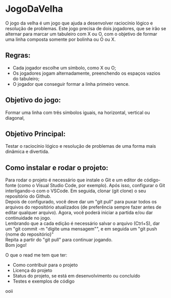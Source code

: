 # JogoDaVelha
O jogo da velha é um jogo que ajuda a desenvolver raciocínio lógico e resolução de problemas.
Este jogo precisa de dois jogadores, que se irão se alternar para marcar um tabuleiro com X ou O, com o objetivo de formar uma linha composta somente por bolinha ou O ou X.

## Regras:
- Cada jogador escolhe um símbolo, como X ou O;
- Os jogadores jogam alternadamente, preenchendo os espaços vazios do tabuleiro;
- O jogador que conseguir formar a linha primeiro vence.

## Objetivo do jogo:
Formar uma linha com três símbolos iguais, na horizontal, vertical ou diagonal,

## Objetivo Principal:
Testar o raciocínio lógico e resolução de problemas de uma forma mais dinâmica e divertida.

## Como instalar e rodar o projeto:
Para rodar o projeto é necessário que instale o Git e um editor de código-fonte (como o Visual Studio Code, por exemplo). Após isso, configurar o Git interligando-o com o VSCode. Em seguida, clonar (git clone) o seu repositório do Github.</br>
Depois de configurado, você deve dar um "git pull" para puxar todos os arquivos do repositório atualizados (de preferência sempre fazer antes de editar qualquer arquivo). Agora, você poderá iniciar a partida e/ou dar continuidade no jogo. </br>
Lembrando que a cada edição é necessário salvar o arquivo (Ctrl+S), dar um "git commit -m "digite uma mensagem"", e em seguida um "git push {nome do repositório}" </br>
Repita a partir do "git pull" para continuar jogando.</br>
Bom jogo!


O que o read me tem que ter:

- Como contribuir para o projeto
- Licença do projeto
- Status do projeto, se está em desenvolvimento ou concluído
- Testes e exemplos de código

ooii